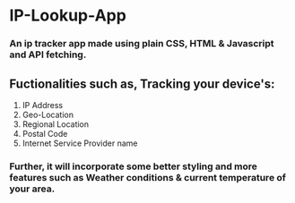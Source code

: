 # IP-Lookup-App

### An ip tracker app made using plain CSS, HTML & Javascript and API fetching.

## Fuctionalities such as, Tracking your device's:
1. IP Address
2. Geo-Location
3. Regional Location
4. Postal Code
5. Internet Service Provider name


### Further, it will incorporate some better styling and more features such as Weather conditions & current temperature of your area.
